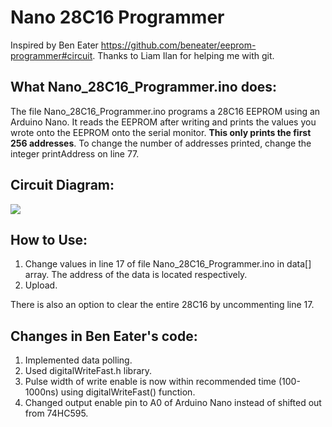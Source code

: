# Nano 28C16 Programmer
Inspired by Ben Eater https://github.com/beneater/eeprom-programmer#circuit.
Thanks to Liam Ilan for helping me with git.

## What Nano_28C16_Programmer.ino does:
The file Nano_28C16_Programmer.ino programs a 28C16 EEPROM using an Arduino Nano. It reads the EEPROM after writing and prints the values you wrote onto the EEPROM onto the serial monitor. **This only prints the first 256 addresses**. To change the number of addresses printed, change the integer printAddress on line 77.

## Circuit Diagram:
![](https://placekitten.com/200/300)

## How to Use:
1. Change values in line 17 of file Nano_28C16_Programmer.ino in data[] array. The address of the data is located respectively.
2. Upload.

There is also an option to clear the entire 28C16 by uncommenting line 17.

## Changes in Ben Eater's code:
1. Implemented data polling.
2. Used digitalWriteFast.h library.
3. Pulse width of write enable is now within recommended time (100-1000ns) using digitalWriteFast() function.
4. Changed output enable pin to A0 of Arduino Nano instead of shifted out from 74HC595.
